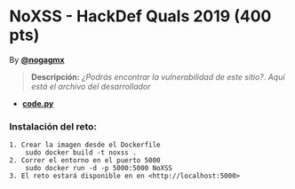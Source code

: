 # NoXSS - HackDef Quals 2019 (400 pts)
By [**@nogagmx**](https://twitter.com/nogagmx)

> **Descripción:** *¿Podrás encontrar la vulnerabilidad de este sitio?. Aquí está el archivo del desarrollador* 

* [**code.py**](./code.py)

### Instalación del reto:
~~~
1. Crear la imagen desde el Dockerfile
	sudo docker build -t noxss .
2. Correr el entorno en el puerto 5000
	sudo docker run -d -p 5000:5000 NoXSS
3. El reto estará disponible en en <http://localhost:5000>
~~~
